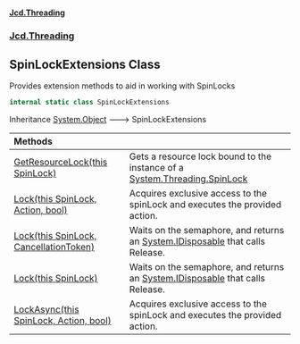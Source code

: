 #### [Jcd.Threading](index.md 'index')
### [Jcd.Threading](Jcd.Threading.md 'Jcd.Threading')

## SpinLockExtensions Class

Provides extension methods to aid in working with SpinLocks

```csharp
internal static class SpinLockExtensions
```

Inheritance [System.Object](https://docs.microsoft.com/en-us/dotnet/api/System.Object 'System.Object') &#129106; SpinLockExtensions

| Methods | |
| :--- | :--- |
| [GetResourceLock(this SpinLock)](SpinLockExtensions.GetResourceLock.rs2Ilo8YxHfWlGR5VIvsQA.md 'Jcd.Threading.SpinLockExtensions.GetResourceLock(this System.Threading.SpinLock)') | Gets a resource lock bound to the instance of a [System.Threading.SpinLock](https://docs.microsoft.com/en-us/dotnet/api/System.Threading.SpinLock 'System.Threading.SpinLock') |
| [Lock(this SpinLock, Action, bool)](SpinLockExtensions.Lock.YudqElM2Ax0Q1IO1sJXVjw.md 'Jcd.Threading.SpinLockExtensions.Lock(this System.Threading.SpinLock, System.Action, bool)') | Acquires exclusive access to the spinLock and executes the provided action. |
| [Lock(this SpinLock, CancellationToken)](SpinLockExtensions.Lock.ErVYP5eiLdt7kRvEmF6mUg.md 'Jcd.Threading.SpinLockExtensions.Lock(this System.Threading.SpinLock, System.Threading.CancellationToken)') | Waits on the semaphore, and returns an [System.IDisposable](https://docs.microsoft.com/en-us/dotnet/api/System.IDisposable 'System.IDisposable') that calls Release. |
| [Lock(this SpinLock)](SpinLockExtensions.Lock.Rww9odAvmcqVyXsNUXgHFQ.md 'Jcd.Threading.SpinLockExtensions.Lock(this System.Threading.SpinLock)') | Waits on the semaphore, and returns an [System.IDisposable](https://docs.microsoft.com/en-us/dotnet/api/System.IDisposable 'System.IDisposable') that calls Release. |
| [LockAsync(this SpinLock, Action, bool)](SpinLockExtensions.LockAsync.jcrUFEL09TmPpGEu6MPqQg.md 'Jcd.Threading.SpinLockExtensions.LockAsync(this System.Threading.SpinLock, System.Action, bool)') | Acquires exclusive access to the spinLock and executes the provided action. |
